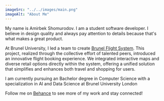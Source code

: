 ```yaml
---
imageSrc: "../../images/main.png"
imageAlt: "About Me"
---
```


My name is Amirbek Shomurodov. I am a student software developer. I believe in design quality and always pay attention to details because that's what makes a great product.

At Brunel University, I led a team to create  <a href="" target="_blank" rel="nofollow noopener noreferrer" aria-label="External Link"><u> Brunel Flight System</u></a>. This project, realized through the collective effort of talented peers, introduced an innovative flight booking experience. We integrated interactive maps and diverse retail options directly within the system, offering a unified solution that simplifies and enhances both travel and shopping for users.

I am currently pursuing an Bachelor degree in Computer Science with a specialization in AI and Data Science at Brunel University London

Follow me on <a href="https://www.behance.net/amirbekshomuro" target="_blank" rel="nofollow noopener noreferrer" aria-label="External Link"><u>Behance</u></a> to see more of my work and stay connected!